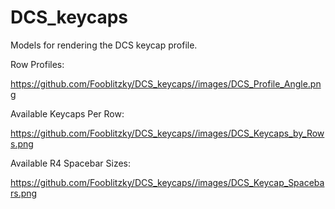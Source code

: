 # DCS_keycaps

Models for rendering the DCS keycap profile.

Row Profiles:

https://github.com/Fooblitzky/DCS_keycaps//images/DCS_Profile_Angle.png

Available Keycaps Per Row:

https://github.com/Fooblitzky/DCS_keycaps//images/DCS_Keycaps_by_Rows.png

Available R4 Spacebar Sizes:

https://github.com/Fooblitzky/DCS_keycaps//images/DCS_Keycap_Spacebars.png
